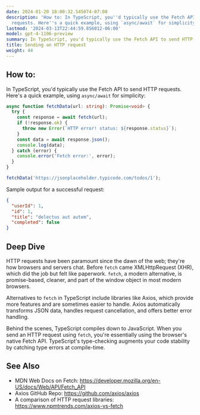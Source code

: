 ```yaml
---
date: 2024-01-20 18:00:32.545074-07:00
description: 'How to: In TypeScript, you''d typically use the Fetch API to send HTTP
  requests. Here''s a quick example, using `async/await` for simplicity.'
lastmod: '2024-03-13T22:44:59.856012-06:00'
model: gpt-4-1106-preview
summary: In TypeScript, you'd typically use the Fetch API to send HTTP requests.
title: Sending an HTTP request
weight: 44
---
```


## How to:
In TypeScript, you'd typically use the Fetch API to send HTTP requests. Here's a quick example, using `async/await` for simplicity:

```typescript
async function fetchData(url: string): Promise<void> {
  try {
    const response = await fetch(url);
    if (!response.ok) {
      throw new Error(`HTTP error! status: ${response.status}`);
    }
    const data = await response.json();
    console.log(data);
  } catch (error) {
    console.error('Fetch error:', error);
  }
}

fetchData('https://jsonplaceholder.typicode.com/todos/1');
```

Sample output for a successful request:

```json
{
  "userId": 1,
  "id": 1,
  "title": "delectus aut autem",
  "completed": false
}
```

## Deep Dive
HTTP requests have been paramount since the dawn of the web; they're how browsers and servers chat. Before `fetch` came XMLHttpRequest (XHR), which did the job but felt like paperwork. `fetch`, a modern alternative, is promise-based, cleaner, and part of the window object in most modern browsers.

Alternatives to `fetch` in TypeScript include libraries like Axios, which provide more features and are sometimes easier to handle. Axios automatically transforms JSON data, handles request cancellation, and offers better error handling.

Behind the scenes, TypeScript compiles down to JavaScript. When you send an HTTP request using `fetch`, you're essentially using the browser's native Fetch API. TypeScript's type-checking augments your code stability by catching type errors at compile-time.

## See Also
- MDN Web Docs on Fetch: https://developer.mozilla.org/en-US/docs/Web/API/Fetch_API
- Axios GitHub Repo: https://github.com/axios/axios
- A comparison of HTTP request libraries: https://www.npmtrends.com/axios-vs-fetch
